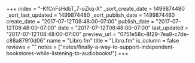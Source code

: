 +++
index = "-KfCnFsHdbT_7-oZkq-X"
_sort_create_date = 1499874480
_sort_last_updated = 1499874480
_sort_publish_date = 1499874480
create_date = "2017-07-12T08:48:00-07:00"
publish_date = "2017-07-12T08:48:00-07:00"
date = "2017-07-12T08:48:00-07:00"
last_updated = "2017-07-12T08:48:00-07:00"
preview_url = "0751e58c-8f29-7ea9-c7de-c88a879f0d06"
name = "Libro.fm"
title = "Libro.fm"
is_column = false
reviews = ""
notes = ["notes/finally-a-way-to-support-independent-bookstores-while-listening-to-audiobooks!"]
+++

